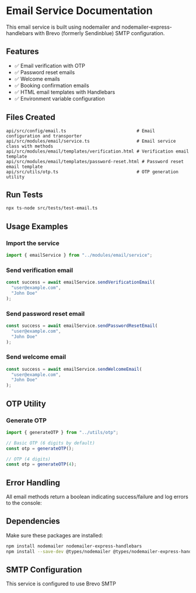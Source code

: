 # Email Service Documentation

This email service is built using nodemailer and nodemailer-express-handlebars with Brevo (formerly Sendinblue) SMTP configuration.

## Features

- ✅ Email verification with OTP
- ✅ Password reset emails
- ✅ Welcome emails
- ✅ Booking confirmation emails
- ✅ HTML email templates with Handlebars
- ✅ Environment variable configuration

## Files Created

```
api/src/config/email.ts                           # Email configuration and transporter
api/src/modules/email/service.ts                  # Email service class with methods
api/src/modules/email/templates/verification.html # Verification email template
api/src/modules/email/templates/password-reset.html # Password reset email template
api/src/utils/otp.ts                              # OTP generation utility
```

## Run Tests

```bash
npx ts-node src/tests/test-email.ts
```

## Usage Examples

### Import the service

```typescript
import { emailService } from "../modules/email/service";
```

### Send verification email

```typescript
const success = await emailService.sendVerificationEmail(
  "user@example.com",
  "John Doe"
);
```

### Send password reset email

```typescript
const success = await emailService.sendPasswordResetEmail(
  "user@example.com",
  "John Doe"
);
```

### Send welcome email

```typescript
const success = await emailService.sendWelcomeEmail(
  "user@example.com",
  "John Doe"
);
```

## OTP Utility

### Generate OTP

```typescript
import { generateOTP } from "../utils/otp";

// Basic OTP (6 digits by default)
const otp = generateOTP();

// OTP (4 digits)
const otp = generateOTP(4);
```

## Error Handling

All email methods return a boolean indicating success/failure and log errors to the console:

## Dependencies

Make sure these packages are installed:

```bash
npm install nodemailer nodemailer-express-handlebars
npm install --save-dev @types/nodemailer @types/nodemailer-express-handlebars
```

## SMTP Configuration

This service is configured to use Brevo SMTP
